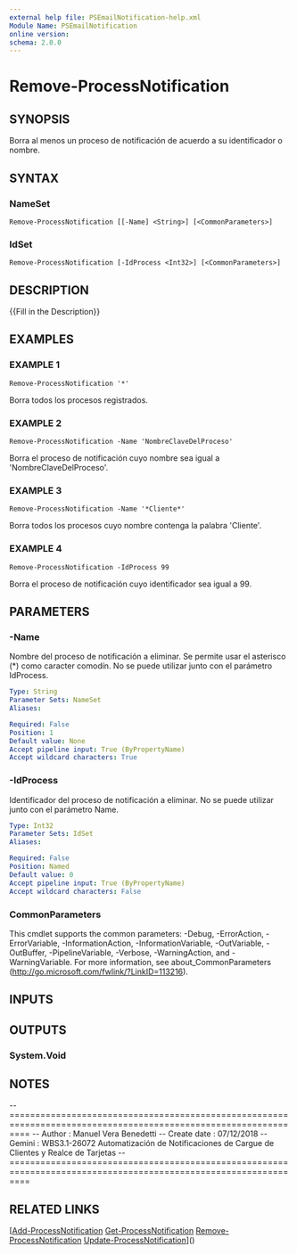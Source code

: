 ```yaml
---
external help file: PSEmailNotification-help.xml
Module Name: PSEmailNotification
online version:
schema: 2.0.0
---
```


# Remove-ProcessNotification

## SYNOPSIS
Borra al menos un proceso de notificación de acuerdo a su identificador o nombre.

## SYNTAX

### NameSet
```
Remove-ProcessNotification [[-Name] <String>] [<CommonParameters>]
```

### IdSet
```
Remove-ProcessNotification [-IdProcess <Int32>] [<CommonParameters>]
```

## DESCRIPTION
{{Fill in the Description}}

## EXAMPLES

### EXAMPLE 1
```
Remove-ProcessNotification '*'
```

Borra todos los procesos registrados.

### EXAMPLE 2
```
Remove-ProcessNotification -Name 'NombreClaveDelProceso'
```

Borra el proceso de notificación cuyo nombre sea igual a 'NombreClaveDelProceso'.

### EXAMPLE 3
```
Remove-ProcessNotification -Name '*Cliente*'
```

Borra todos los procesos cuyo nombre contenga la palabra 'Cliente'.

### EXAMPLE 4
```
Remove-ProcessNotification -IdProcess 99
```

Borra el proceso de notificación cuyo identificador sea igual a 99.

## PARAMETERS

### -Name
Nombre del proceso de notificación a eliminar.
Se permite usar el asterisco (*) como caracter comodín.
No se puede utilizar junto con el parámetro IdProcess.

```yaml
Type: String
Parameter Sets: NameSet
Aliases:

Required: False
Position: 1
Default value: None
Accept pipeline input: True (ByPropertyName)
Accept wildcard characters: True
```

### -IdProcess
Identificador del proceso de notificación a eliminar.
No se puede utilizar junto con el parámetro Name.

```yaml
Type: Int32
Parameter Sets: IdSet
Aliases:

Required: False
Position: Named
Default value: 0
Accept pipeline input: True (ByPropertyName)
Accept wildcard characters: False
```

### CommonParameters
This cmdlet supports the common parameters: -Debug, -ErrorAction, -ErrorVariable, -InformationAction, -InformationVariable, -OutVariable, -OutBuffer, -PipelineVariable, -Verbose, -WarningAction, and -WarningVariable.
For more information, see about_CommonParameters (http://go.microsoft.com/fwlink/?LinkID=113216).

## INPUTS

## OUTPUTS

### System.Void
## NOTES
-- ================================================================================================================
-- Author       : Manuel Vera Benedetti
-- Create date  : 07/12/2018
-- Gemini       : WBS3.1-26072 Automatización de Notificaciones de Cargue de Clientes y Realce de Tarjetas
-- ================================================================================================================

## RELATED LINKS

[[Add-ProcessNotification](Add-ProcessNotification.md)
[Get-ProcessNotification](Get-ProcessNotification.md)
[Remove-ProcessNotification](Remove-ProcessNotification.md)
[Update-ProcessNotification](Update-ProcessNotification.md)]()

